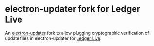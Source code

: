 # electron-updater fork for Ledger Live

An [electron-updater](https://github.com/electron-userland/electron-builder) fork to allow plugging cryptographic verification of update files in electron-updater for [Ledger Live](https://github.com/LedgerHQ/ledger-live-desktop).
